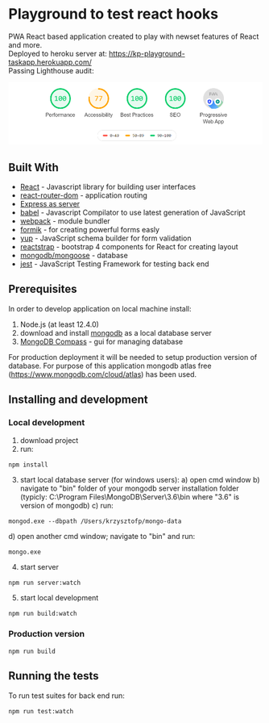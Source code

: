 # Playground to test react hooks

PWA React based application created to play with newset features of React and more. <br/>
Deployed to heroku server at: https://kp-playground-taskapp.herokuapp.com/<br/>
Passing Lighthouse audit:
<p>
    <img src="src/pwa/lighthouseaudit.png" alt="Lighthouse" class="scale" />
</p>

## Built With

* [React](https://reactjs.org/) - Javascript library for building user interfaces
* [react-router-dom](https://www.npmjs.com/package/react-router-dom) - application routing
* [Express as server](https://expressjs.com/)
* [babel](https://babeljs.io/) - Javascript Compilator to use latest generation of JavaScript
* [webpack](https://webpack.js.org/) - module bundler
* [formik](https://github.com/jaredpalmer/formik) - for creating powerful forms easly
* [yup](https://github.com/jquense/yup) - JavaScript schema builder for form validation
* [reactstrap](https://reactstrap.github.io/) - bootstrap 4 components for React for creating layout
* [mongodb/mongoose](https://www.mongodb.com/) - database
* [jest](https://jestjs.io/) - JavaScript Testing Framework for testing back end


## Prerequisites

In order to develop application on local machine install:
1. Node.js (at least 12.4.0)
2. download and install [mongodb](https://www.mongodb.com/download-center/community) as a local database server
3. [MongoDB Compass](https://www.mongodb.com/products/compass) - gui for managing database

For production deployment it will be needed to setup production version of database. For purpose of this application mongodb atlas free (https://www.mongodb.com/cloud/atlas) has been used.

## Installing and development

### Local development
1. download project
2. run:
```
npm install
```
3. start local database server (for windows users):
a) open cmd window
b) navigate to "bin" folder of your mongodb server installation folder (typicly: C:\Program Files\MongoDB\Server\3.6\bin where "3.6" is version of mongodb)
c) run:
```
mongod.exe --dbpath /Users/krzysztofp/mongo-data
```
d) open another cmd window; navigate to "bin" and run:
```
mongo.exe
```
4. start server
```
npm run server:watch
```

5. start local development
```
npm run build:watch
```

### Production version
```
npm run build
```

## Running the tests

To run test suites for back end run:

```
npm run test:watch
```
